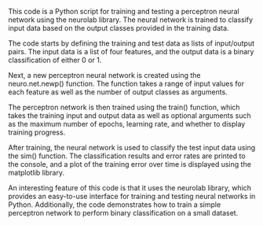This code is a Python script for training and testing a perceptron neural network using the neurolab library. The neural network is trained to classify input data based on the output classes provided in the training data.

The code starts by defining the training and test data as lists of input/output pairs. The input data is a list of four features, and the output data is a binary classification of either 0 or 1.

Next, a new perceptron neural network is created using the neuro.net.newp() function. The function takes a range of input values for each feature as well as the number of output classes as arguments.

The perceptron network is then trained using the train() function, which takes the training input and output data as well as optional arguments such as the maximum number of epochs, learning rate, and whether to display training progress.

After training, the neural network is used to classify the test input data using the sim() function. The classification results and error rates are printed to the console, and a plot of the training error over time is displayed using the matplotlib library.

An interesting feature of this code is that it uses the neurolab library, which provides an easy-to-use interface for training and testing neural networks in Python. Additionally, the code demonstrates how to train a simple perceptron network to perform binary classification on a small dataset.
